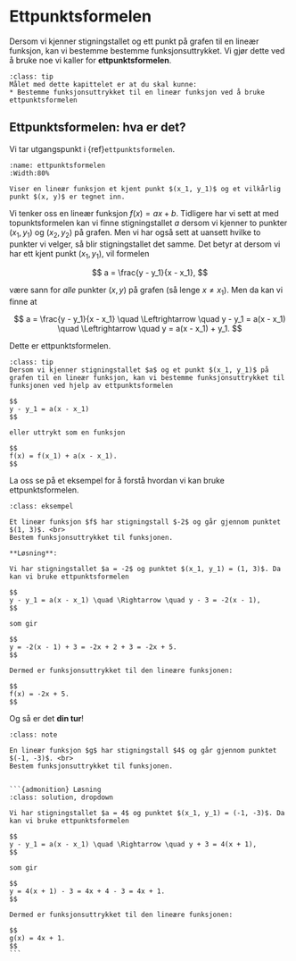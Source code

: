 # Ettpunktsformelen

Dersom vi kjenner stigningstallet og ett punkt på grafen til en lineær funksjon, kan vi bestemme bestemme funksjonsuttrykket. Vi gjør dette ved å bruke noe vi kaller for **ettpunktsformelen**. 


```{admonition} Læringsmål: ettpunktsformelen
:class: tip
Målet med dette kapittelet er at du skal kunne:
* Bestemme funksjonsuttrykket til en lineær funksjon ved å bruke ettpunktsformelen
```

## Ettpunktsformelen: hva er det?

Vi tar utgangspunkt i {ref}`ettpunktsformelen`. 

```{figure} ./figurer/teori/ettpunktsformelen.svg
:name: ettpunktsformelen
:Width:80%

Viser en lineær funksjon et kjent punkt $(x_1, y_1)$ og et vilkårlig punkt $(x, y)$ er tegnet inn.
```

Vi tenker oss en lineær funksjon $f(x) = ax + b$. Tidligere har vi sett at med topunktsformelen kan vi finne stigningstallet $a$ dersom vi kjenner to punkter $(x_1, y_1)$ og $(x_2, y_2)$ på grafen.
Men vi har også sett at uansett hvilke to punkter vi velger, så blir stigningstallet det samme. Det betyr at dersom vi har ett kjent punkt $(x_1, y_1)$, vil formelen

$$
a = \frac{y - y_1}{x - x_1},
$$

være sann for *alle* punkter $(x, y)$ på grafen (så lenge $x \neq x_1$). Men da kan vi finne at 

$$
a = \frac{y - y_1}{x - x_1} \quad \Leftrightarrow \quad y - y_1 = a(x - x_1) \quad \Leftrightarrow \quad y = a(x - x_1) + y_1.
$$

Dette er ettpunktsformelen.

```{admonition} Ettpunktsformelen
:class: tip
Dersom vi kjenner stigningstallet $a$ og et punkt $(x_1, y_1)$ på grafen til en lineær funksjon, kan vi bestemme funksjonsuttrykket til funksjonen ved hjelp av ettpunktsformelen

$$
y - y_1 = a(x - x_1)
$$

eller uttrykt som en funksjon

$$
f(x) = f(x_1) + a(x - x_1). 
$$
```

La oss se på et eksempel for å forstå hvordan vi kan bruke ettpunktsformelen.

```{admonition} Eksempel 1: ettpunktsformelen
:class: eksempel

Et lineær funksjon $f$ har stigningstall $-2$ og går gjennom punktet $(1, 3)$. <br>
Bestem funksjonsuttrykket til funksjonen.

**Løsning**:

Vi har stigningstallet $a = -2$ og punktet $(x_1, y_1) = (1, 3)$. Da kan vi bruke ettpunktsformelen

$$
y - y_1 = a(x - x_1) \quad \Rightarrow \quad y - 3 = -2(x - 1),
$$

som gir

$$
y = -2(x - 1) + 3 = -2x + 2 + 3 = -2x + 5.
$$

Dermed er funksjonsuttrykket til den lineære funksjonen:

$$
f(x) = -2x + 5.
$$
```

Og så er det **din tur**!

````{admonition} Underveisoppgave 1
:class: note

En lineær funksjon $g$ har stigningstall $4$ og går gjennom punktet $(-1, -3)$. <br> 
Bestem funksjonsuttrykket til funksjonen.


```{admonition} Løsning
:class: solution, dropdown

Vi har stigningstallet $a = 4$ og punktet $(x_1, y_1) = (-1, -3)$. Da kan vi bruke ettpunktsformelen

$$
y - y_1 = a(x - x_1) \quad \Rightarrow \quad y + 3 = 4(x + 1),
$$

som gir

$$
y = 4(x + 1) - 3 = 4x + 4 - 3 = 4x + 1.
$$

Dermed er funksjonsuttrykket til den lineære funksjonen:

$$
g(x) = 4x + 1.
$$
```

````